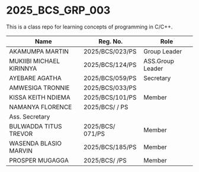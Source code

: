 # 2025_BCS_GRP_003
This is a class repo for learning concepts of programming in C/C++.

| Name             | Reg. No.     | Role               |
|------------------|--------------|--------------------|
| AKAMUMPA MARTIN        | 2025/BCS/023/PS | Group Leader        |
| MUKIIBI MICHAEL KIRINNYA| 2025/BCS/124/PS | ASS.Group Leader        |
| AYEBARE AGATHA  | 2025/BCS/059/PS | Secretary |
| AMWESIGA TRONNIE   | 2025/BCS/033/PS 
| KISSA KEITH NDIEMA | 2025/BCS/101/PS | Member
| NAMANYA FLORENCE| 2025/BCS/ / PS
| Ass. Secretary 
| BULWADDA TITUS TREVOR | 2025/BCS/ 071/PS | Member
| WASENDA BLASIO MARVIN | 2025/BCS/185/PS | Member
|PROSPER MUGAGGA | 2025/BCS/  /PS | Member
